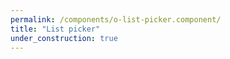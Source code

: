 ```yaml
---
permalink: /components/o-list-picker.component/
title: "List picker"
under_construction: true
---
```



